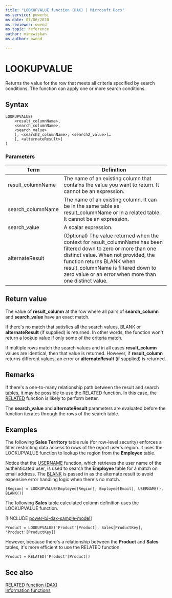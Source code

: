 ```yaml
---
title: "LOOKUPVALUE function (DAX) | Microsoft Docs"
ms.service: powerbi 
ms.date: 07/06/2020
ms.reviewer: owend
ms.topic: reference
author: minewiskan
ms.author: owend

---
```

# LOOKUPVALUE

Returns the value for the row that meets all criteria specified by search conditions. The function can apply one or more search conditions.

## Syntax

```dax
LOOKUPVALUE(
    <result_columnName>,
    <search_columnName>,
    <search_value>
    [, <search2_columnName>, <search2_value>]…
    [, <alternateResult>]
)
```

### Parameters

|Term|Definition|
|--------|--------------|
| result_columnName  |  The name of an existing column that contains the value you want to return.  It cannot be an expression. |
| search_columnName  | The name of an existing column. It can be in the same table as result_columnName or in a related table. It cannot be an expression. |
| search_value | A scalar expression. |
| alternateResult | (Optional) The value returned when the context for result_columnName has been filtered down to zero or more than one distinct value. When not provided, the function returns BLANK when result_columnName is filtered down to zero value or an error when more than one distinct value. |

## Return value

The value of **result_column** at the row where all pairs of **search_column** and **search_value** have an exact match.

If there's no match that satisfies all the search values, BLANK or **alternateResult** (if supplied) is returned. In other words, the function won't return a lookup value if only some of the criteria match.

If multiple rows match the search values and in all cases **result_column** values are identical, then that value is returned. However, if **result_column** returns different values, an error or **alternateResult** (if supplied) is returned.

## Remarks

If there's a one-to-many relationship path between the result and search tables, it may be possible to use the RELATED function. In this case, the [RELATED](related-function-dax.md) function is likely to perform better.

The **search_value** and **alternateResult** parameters are evaluated before the function iterates through the rows of the search table.

## Examples

The following **Sales Territory** table rule (for row-level security) enforces a filter restricting data access to rows of the report user's region. It uses the LOOKUPVALUE function to lookup the region from the **Employee** table.

Notice that the [USERNAME](username-function-dax.md) function, which retrieves the user name of the authenticated user, is used to search the **Employee** table for a match on email address. The [BLANK](blank-function-dax.md) is passed in as the alternate result to avoid expensive error handling logic when there's no match.

```dax
[Region] = LOOKUPVALUE(Employee[Region], Employee[Email], USERNAME(), BLANK())
```

The following **Sales** table calculated column definition uses the LOOKUPVALUE function.

[!INCLUDE [power-bi-dax-sample-model](includes/power-bi-dax-sample-model.md)]

```dax
Product = LOOKUPVALUE('Product'[Product], Sales[ProductKey], 'Product'[ProductKey])
```

However, because there's a relationship between the **Product** and **Sales** tables, it's more efficient to use the RELATED function.

```dax
Product = RELATED('Product'[Product])
```

## See also

[RELATED function (DAX)](related-function-dax.md)  
[Information functions](information-functions-dax.md)  
